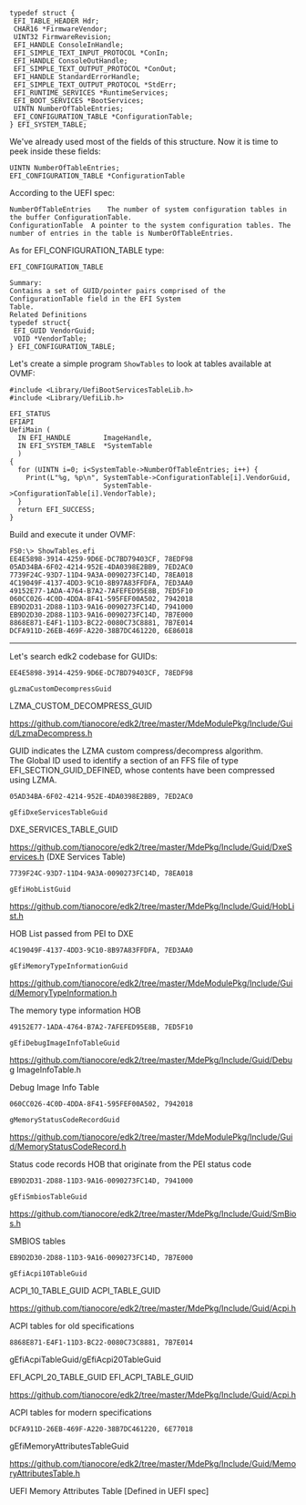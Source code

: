 
```
typedef struct {
 EFI_TABLE_HEADER Hdr;
 CHAR16 *FirmwareVendor;
 UINT32 FirmwareRevision;
 EFI_HANDLE ConsoleInHandle;
 EFI_SIMPLE_TEXT_INPUT_PROTOCOL *ConIn;
 EFI_HANDLE ConsoleOutHandle;
 EFI_SIMPLE_TEXT_OUTPUT_PROTOCOL *ConOut;
 EFI_HANDLE StandardErrorHandle;
 EFI_SIMPLE_TEXT_OUTPUT_PROTOCOL *StdErr;
 EFI_RUNTIME_SERVICES *RuntimeServices;
 EFI_BOOT_SERVICES *BootServices;
 UINTN NumberOfTableEntries;
 EFI_CONFIGURATION_TABLE *ConfigurationTable;
} EFI_SYSTEM_TABLE;
```

We've already used most of the fields of this structure. Now it is time to peek inside these fields:
```
UINTN NumberOfTableEntries;
EFI_CONFIGURATION_TABLE *ConfigurationTable
```
According to the UEFI spec:
```
NumberOfTableEntries	The number of system configuration tables in the buffer ConfigurationTable.
ConfigurationTable	A pointer to the system configuration tables. The number of entries in the table is NumberOfTableEntries.
```

As for EFI_CONFIGURATION_TABLE type:
```
EFI_CONFIGURATION_TABLE

Summary:
Contains a set of GUID/pointer pairs comprised of the ConfigurationTable field in the EFI System
Table.
Related Definitions
typedef struct{
 EFI_GUID VendorGuid;
 VOID *VendorTable;
} EFI_CONFIGURATION_TABLE;

```

Let's create a simple program `ShowTables` to look at tables available at OVMF:
```
#include <Library/UefiBootServicesTableLib.h>
#include <Library/UefiLib.h>

EFI_STATUS
EFIAPI
UefiMain (
  IN EFI_HANDLE        ImageHandle,
  IN EFI_SYSTEM_TABLE  *SystemTable
  )
{
  for (UINTN i=0; i<SystemTable->NumberOfTableEntries; i++) {
    Print(L"%g, %p\n", SystemTable->ConfigurationTable[i].VendorGuid,
                       SystemTable->ConfigurationTable[i].VendorTable);
  }
  return EFI_SUCCESS;
}
```

Build and execute it under OVMF:
```
FS0:\> ShowTables.efi
EE4E5898-3914-4259-9D6E-DC7BD79403CF, 78EDF98
05AD34BA-6F02-4214-952E-4DA0398E2BB9, 7ED2AC0
7739F24C-93D7-11D4-9A3A-0090273FC14D, 78EA018
4C19049F-4137-4DD3-9C10-8B97A83FFDFA, 7ED3AA0
49152E77-1ADA-4764-B7A2-7AFEFED95E8B, 7ED5F10
060CC026-4C0D-4DDA-8F41-595FEF00A502, 7942018
EB9D2D31-2D88-11D3-9A16-0090273FC14D, 7941000
EB9D2D30-2D88-11D3-9A16-0090273FC14D, 7B7E000
8868E871-E4F1-11D3-BC22-0080C73C8881, 7B7E014
DCFA911D-26EB-469F-A220-38B7DC461220, 6E86018
```

_______

Let's search edk2 codebase for GUIDs:
```
EE4E5898-3914-4259-9D6E-DC7BD79403CF, 78EDF98
```
`gLzmaCustomDecompressGuid`

LZMA_CUSTOM_DECOMPRESS_GUID

https://github.com/tianocore/edk2/tree/master/MdeModulePkg/Include/Guid/LzmaDecompress.h

GUID indicates the LZMA custom compress/decompress algorithm.  
The Global ID used to identify a section of an FFS file of type EFI_SECTION_GUID_DEFINED, whose contents have been compressed using LZMA. 
```
05AD34BA-6F02-4214-952E-4DA0398E2BB9, 7ED2AC0
```
`gEfiDxeServicesTableGuid`

DXE_SERVICES_TABLE_GUID 

https://github.com/tianocore/edk2/tree/master/MdePkg/Include/Guid/DxeServices.h (DXE Services Table)

```
7739F24C-93D7-11D4-9A3A-0090273FC14D, 78EA018
```
`gEfiHobListGuid`

https://github.com/tianocore/edk2/tree/master/MdePkg/Include/Guid/HobList.h

HOB List passed from PEI to DXE

```
4C19049F-4137-4DD3-9C10-8B97A83FFDFA, 7ED3AA0
```
`gEfiMemoryTypeInformationGuid` 

https://github.com/tianocore/edk2/tree/master/MdeModulePkg/Include/Guid/MemoryTypeInformation.h

The memory type information HOB

```
49152E77-1ADA-4764-B7A2-7AFEFED95E8B, 7ED5F10
```

`gEfiDebugImageInfoTableGuid`

https://github.com/tianocore/edk2/tree/master/MdePkg/Include/Guid/Debug ImageInfoTable.h

Debug Image Info Table

```
060CC026-4C0D-4DDA-8F41-595FEF00A502, 7942018
```
`gMemoryStatusCodeRecordGuid`

https://github.com/tianocore/edk2/tree/master/MdeModulePkg/Include/Guid/MemoryStatusCodeRecord.h

Status code records HOB that originate from the PEI status code

```
EB9D2D31-2D88-11D3-9A16-0090273FC14D, 7941000
```
`gEfiSmbiosTableGuid` 

https://github.com/tianocore/edk2/tree/master/MdePkg/Include/Guid/SmBios.h

SMBIOS tables

```
EB9D2D30-2D88-11D3-9A16-0090273FC14D, 7B7E000
```

`gEfiAcpi10TableGuid` 

ACPI_10_TABLE_GUID     ACPI_TABLE_GUID

https://github.com/tianocore/edk2/tree/master/MdePkg/Include/Guid/Acpi.h

ACPI tables for old specifications

```
8868E871-E4F1-11D3-BC22-0080C73C8881, 7B7E014
```
gEfiAcpiTableGuid/gEfiAcpi20TableGuid

EFI_ACPI_20_TABLE_GUID EFI_ACPI_TABLE_GUID

https://github.com/tianocore/edk2/tree/master/MdePkg/Include/Guid/Acpi.h

ACPI tables for modern specifications

```
DCFA911D-26EB-469F-A220-38B7DC461220, 6E77018
```

gEfiMemoryAttributesTableGuid

https://github.com/tianocore/edk2/tree/master/MdePkg/Include/Guid/MemoryAttributesTable.h

UEFI Memory Attributes Table [Defined in UEFI spec]


